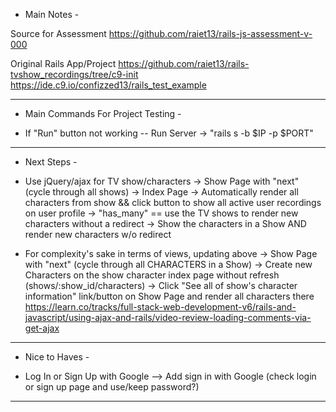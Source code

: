 - Main Notes - 

Source for Assessment
    https://github.com/raiet13/rails-js-assessment-v-000
    
Original Rails App/Project
    https://github.com/raiet13/rails-tvshow_recordings/tree/c9-init
    https://ide.c9.io/confizzed13/rails_test_example


- - - - - - - - - - - - - - - - - - - - - - - - - - - - - - - - - - - - 

- Main Commands For Project Testing -

- If "Run" button not working -- Run Server -> "rails s -b $IP -p $PORT"



- - - - - - - - - - - - - - - - - - - - - - - - - - - - - - - - - - - - 

- Next Steps - 

- Use jQuery/ajax for TV show/characters
    -> Show Page with "next" (cycle through all shows)
    -> Index Page -> Automatically render all characters from show && click button to show all active user recordings on user profile
    -> "has_many" == use the TV shows to render new characters without a redirect
        -> Show the characters in a Show AND render new characters w/o redirect

- For complexity's sake in terms of views, updating above
    -> Show Page with "next" (cycle through all CHARACTERS in a Show)
    -> Create new Characters on the show character index page without refresh (shows/:show_id/characters)
    -> Click "See all of show's character information" link/button on Show Page and render all characters there
        https://learn.co/tracks/full-stack-web-development-v6/rails-and-javascript/using-ajax-and-rails/video-review-loading-comments-via-get-ajax

- - - - - - - - - - - - - - - - - - - - - - - - - - - - - - - - - - - - 

- Nice to Haves - 

- Log In or Sign Up with Google --> Add sign in with Google (check login or sign up page and use/keep password?)



- - - - - - - - - - - - - - - - - - - - - - - - - - - - - - - - - - - - 
